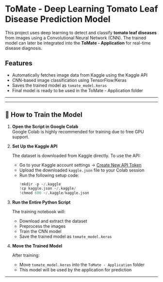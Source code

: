 # ToMate - Deep Learning Tomato Leaf Disease Prediction Model

This project uses deep learning to detect and classify **tomato leaf diseases** from images using a Convolutional Neural Network (CNN). The trained model can later be integrated into the **ToMate - Application** for real-time disease diagnosis.

## Features

- Automatically fetches image data from Kaggle using the Kaggle API
- CNN-based image classification using TensorFlow/Keras
- Saves the trained model as `tomate_model.keras`
- Final model is ready to be used in the ToMate - Application folder

---

---

## 🧠 How to Train the Model

1. **Open the Script in Google Colab**  
   Google Colab is highly recommended for training due to free GPU support.

2. **Set Up the Kaggle API**

   The dataset is downloaded from Kaggle directly. To use the API:
   - Go to your Kaggle account settings → [Create New API Token](https://www.kaggle.com/settings/account)
   - Upload the downloaded `kaggle.json` file to your Colab session
   - Run the following setup code:
     ```python
     !mkdir -p ~/.kaggle
     !cp kaggle.json ~/.kaggle/
     !chmod 600 ~/.kaggle/kaggle.json
     ```

3. **Run the Entire Python Script**

   The training notebook will:
   - Download and extract the dataset
   - Preprocess the images
   - Train the CNN model
   - Save the trained model as `tomate_model.keras`

4. **Move the Trained Model**

   After training:
   - Move `tomate_model.keras` into the `ToMate - Application` folder
   - This model will be used by the application for prediction

---
